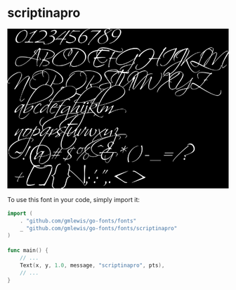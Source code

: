 # scriptinapro

![scriptinapro](scriptinapro.png)

To use this font in your code, simply import it:

```go
import (
	. "github.com/gmlewis/go-fonts/fonts"
	_ "github.com/gmlewis/go-fonts/fonts/scriptinapro"
)

func main() {
	// ...
	Text(x, y, 1.0, message, "scriptinapro", pts),
	// ...
}
```

